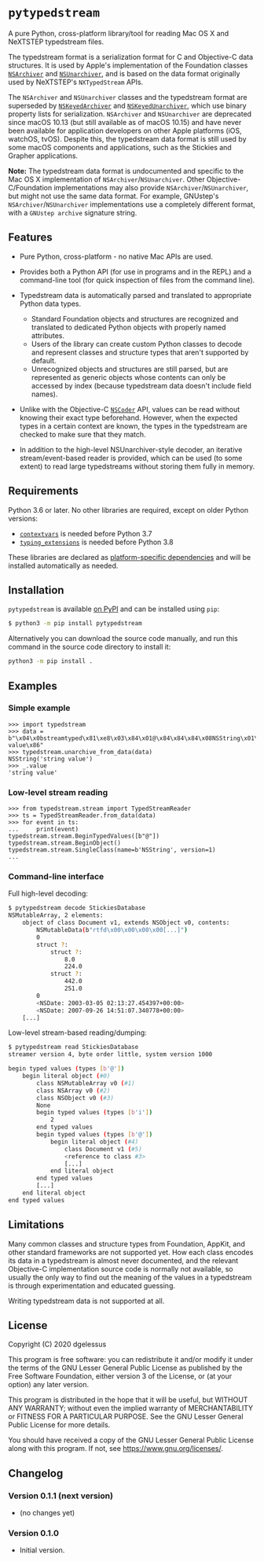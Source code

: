 # `pytypedstream`

A pure Python, cross-platform library/tool for reading Mac OS X and NeXTSTEP typedstream files.

The typedstream format is a serialization format for C and Objective-C data structures.
It is used by Apple's implementation of the Foundation classes [`NSArchiver`](https://developer.apple.com/documentation/foundation/nsarchiver?language=objc) and [`NSUnarchiver`](https://developer.apple.com/documentation/foundation/nsunarchiver?language=objc),
and is based on the data format originally used by NeXTSTEP's `NXTypedStream` APIs.

The `NSArchiver` and `NSUnarchiver` classes and the typedstream format are superseded by [`NSKeyedArchiver`](https://developer.apple.com/documentation/foundation/nskeyedarchiver?language=objc) and [`NSKeyedUnarchiver`](https://developer.apple.com/documentation/foundation/nskeyedunarchiver?language=objc),
which use binary property lists for serialization.
`NSArchiver` and `NSUnarchiver` are deprecated since macOS 10.13 (but still available as of macOS 10.15)
and have never been available for application developers on other Apple platforms (iOS, watchOS, tvOS).
Despite this,
the typedstream data format is still used by some macOS components and applications,
such as the Stickies and Grapher applications.

**Note:**
The typedstream data format is undocumented and specific to the Mac OS X implementation of `NSArchiver`/`NSUnarchiver`.
Other Objective-C/Foundation implementations may also provide `NSArchiver`/`NSUnarchiver`,
but might not use the same data format.
For example,
GNUstep's `NSArchiver`/`NSUnarchiver` implementations use a completely different format,
with a `GNUstep archive` signature string.

## Features

* Pure Python, cross-platform - no native Mac APIs are used.
* Provides both a Python API (for use in programs and in the REPL)
  and a command-line tool (for quick inspection of files from the command line).
* Typedstream data is automatically parsed and translated to appropriate Python data types.

  * Standard Foundation objects and structures are recognized and translated to dedicated Python objects with properly named attributes.
  * Users of the library can create custom Python classes
    to decode and represent classes and structure types that aren't supported by default.
  * Unrecognized objects and structures are still parsed,
    but are represented as generic objects whose contents can only be accessed by index
    (because typedstream data doesn't include field names).

* Unlike with the Objective-C [`NSCoder`](https://developer.apple.com/documentation/foundation/nscoder?language=objc) API,
  values can be read without knowing their exact type beforehand.
  However, when the expected types in a certain context are known,
  the types in the typedstream are checked to make sure that they match.
* In addition to the high-level NSUnarchiver-style decoder,
  an iterative stream/event-based reader is provided,
  which can be used (to some extent)
  to read large typedstreams without storing them fully in memory.

## Requirements

Python 3.6 or later.
No other libraries are required,
except on older Python versions:

* [`contextvars`](https://pypi.org/project/contextvars/) is needed before Python 3.7
* [`typing_extensions`](https://pypi.org/project/typing-extensions/) is needed before Python 3.8

These libraries are declared as [platform-specific dependencies](https://setuptools.pypa.io/en/latest/userguide/dependency_management.html#platform-specific-dependencies)
and will be installed automatically as needed.

## Installation

`pytypedstream` is available [on PyPI](https://pypi.org/project/pytypedstream/) and can be installed using `pip`:

```sh
$ python3 -m pip install pytypedstream
```

Alternatively you can download the source code manually,
and run this command in the source code directory to install it:

```sh
python3 -m pip install .
```

## Examples

### Simple example

```python-repl
>>> import typedstream
>>> data = b"\x04\x0bstreamtyped\x81\xe8\x03\x84\x01@\x84\x84\x84\x08NSString\x01\x84\x84\x08NSObject\x00\x85\x84\x01+\x0cstring value\x86"
>>> typedstream.unarchive_from_data(data)
NSString('string value')
>>> _.value
'string value'
```

### Low-level stream reading

```python-repl
>>> from typedstream.stream import TypedStreamReader
>>> ts = TypedStreamReader.from_data(data)
>>> for event in ts:
...     print(event)
typedstream.stream.BeginTypedValues([b"@"])
typedstream.stream.BeginObject()
typedstream.stream.SingleClass(name=b'NSString', version=1)
...
```

### Command-line interface

Full high-level decoding:

```sh
$ pytypedstream decode StickiesDatabase
NSMutableArray, 2 elements:
    object of class Document v1, extends NSObject v0, contents:
        NSMutableData(b"rtfd\x00\x00\x00\x00[...]")
        0
        struct ?:
            struct ?:
                8.0
                224.0
            struct ?:
                442.0
                251.0
        0
        <NSDate: 2003-03-05 02:13:27.454397+00:00>
        <NSDate: 2007-09-26 14:51:07.340778+00:00>
    [...]
```

Low-level stream-based reading/dumping:

```sh
$ pytypedstream read StickiesDatabase
streamer version 4, byte order little, system version 1000

begin typed values (types [b'@'])
    begin literal object (#0)
        class NSMutableArray v0 (#1)
        class NSArray v0 (#2)
        class NSObject v0 (#3)
        None
        begin typed values (types [b'i'])
            2
        end typed values
        begin typed values (types [b'@'])
            begin literal object (#4)
                class Document v1 (#5)
                <reference to class #3>
                [...]
            end literal object
        end typed values
        [...]
    end literal object
end typed values
```

## Limitations

Many common classes and structure types from Foundation, AppKit, and other standard frameworks are not supported yet.
How each class encodes its data in a typedstream is almost never documented,
and the relevant Objective-C implementation source code is normally not available,
so usually the only way to find out the meaning of the values in a typedstream is through experimentation and educated guessing.

Writing typedstream data is not supported at all.

## License

Copyright (C) 2020 dgelessus

This program is free software: you can redistribute it and/or modify
it under the terms of the GNU Lesser General Public License as published by
the Free Software Foundation, either version 3 of the License, or
(at your option) any later version.

This program is distributed in the hope that it will be useful,
but WITHOUT ANY WARRANTY; without even the implied warranty of
MERCHANTABILITY or FITNESS FOR A PARTICULAR PURPOSE.  See the
GNU Lesser General Public License for more details.

You should have received a copy of the GNU Lesser General Public License
along with this program.  If not, see <https://www.gnu.org/licenses/>.

## Changelog

### Version 0.1.1 (next version)

* (no changes yet)

### Version 0.1.0

* Initial version.
